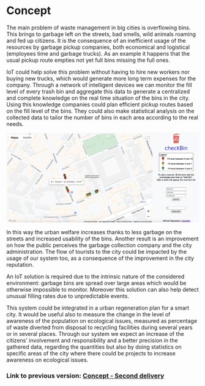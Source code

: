 # Concept

The main problem of waste management in big cities is overflowing bins. This brings to garbage left on the streets, bad smells, wild animals roaming and fed up citizens. It is the consequence of an inefficient usage of the resources by garbage pickup companies, both economical and logistical (employees time and garbage trucks). As an example it happens that the usual pickup route empties not yet full bins missing the full ones.

IoT could help solve this problem without having to hire new workers nor buying new trucks, which would generate more long term expenses for the company. Through a network of intelligent devices we can monitor the fill level of every trash bin and aggregate this data to generate a centralized and complete knowledge on the real time situation of the bins in the city. Using this knowledge companies could plan efficient pickup routes based on the fill level of the bins. They could also make statistical analysis on the collected data to tailor the number of bins in each area according to the real needs.

<img src="../../img/web_interface_v3.png" width="800">

In this way the urban welfare increases thanks to less garbage on the streets and increased usability of the bins. Another result is an improvement on how the public perceives the garbage collection company and the city administration. The flow of tourists to the city could be impacted by the usage of our system too, as a consequence of the improvement in the city reputation.

An IoT solution is required due to the intrinsic nature of the considered environment: garbage bins are spread over large areas which would be otherwise impossible to monitor. Moreover this solution can also help detect unusual filling rates due to unpredictable events.

This system could be integrated in a urban regeneration plan for a smart city. It would be useful also to measure the change in the level of awareness of the population on ecological issues, measured as percentage of waste diverted from disposal to recycling facilities during several years or in several places. Through our system we expect an increase of the citizens' involvement and responsibility and a better precision in the gathered data, regarding the quantities but also by doing statistics on specific areas of the city where there could be projects to increase awareness on ecological issues.

### Link to previous version: [Concept - Second delivery](../Second%20Delivery/Concept.md)
